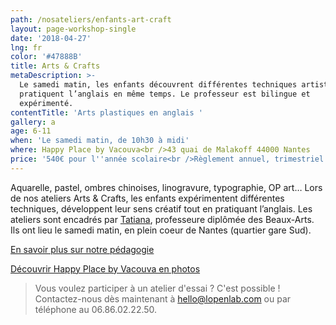 ```yaml
---
path: /nosateliers/enfants-art-craft
layout: page-workshop-single
date: '2018-04-27'
lng: fr
color: '#47888B'
title: Arts & Crafts
metaDescription: >-
  Le samedi matin, les enfants découvrent différentes techniques artistiques et
  pratiquent l’anglais en même temps. Le professeur est bilingue et
  expérimenté. 
contentTitle: 'Arts plastiques en anglais '
gallery: a
age: 6-11
when: 'Le samedi matin, de 10h30 à midi'
where: Happy Place by Vacouva<br />43 quai de Malakoff 44000 Nantes
price: '540€ pour l''année scolaire<br />Règlement annuel, trimestriel ou mensuel'
---
```

Aquarelle, pastel, ombres chinoises, linogravure, typographie, OP art… Lors de nos ateliers Arts & Crafts, les enfants expérimentent différentes techniques, développent leur sens créatif tout en pratiquant l’anglais. Les ateliers sont encadrés par [Tatiana](/equipe#team), professeure diplômée des Beaux-Arts. Ils ont lieu le samedi matin, en plein coeur de Nantes (quartier gare Sud).

[En savoir plus sur notre pédagogie](/pedagogie)

[Découvrir Happy Place by Vacouva en photos](/nosateliers/#vacouva) 

> Vous voulez participer à un atelier d'essai ? C'est possible ! Contactez-nous dès maintenant à hello@lopenlab.com ou par téléphone au 06.86.02.22.50.
